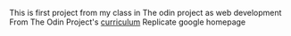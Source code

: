  This is first project from my class in The odin project as web development
 From The Odin Project's [curriculum](http://www.theodinproject.com/courses/web-development-101/lessons/html-css) 
 Replicate google homepage

